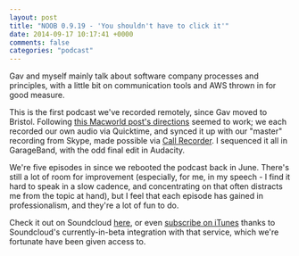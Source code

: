 ```yaml
---
layout: post
title: "NOOB 0.9.19 - 'You shouldn't have to click it'"
date: 2014-09-17 10:17:41 +0000
comments: false
categories: "podcast"
---
```


Gav and myself mainly talk about software company processes and principles, with a little bit on communication tools and AWS thrown in for good measure.

This is the first podcast we've recorded remotely, since Gav moved to Bristol. Following [this Macworld post's directions](http://www.macworld.com/article/2030512/how-we-produce-our-podcasts.html) seemed to work; we each recorded our own audio via Quicktime, and synced it up with our "master" recording from Skype, made possible via [Call Recorder](http://ecamm.com/mac/callrecorder/). I sequenced it all in GarageBand, with the odd final edit in Audacity.

We're five episodes in since we rebooted the podcast back in June. There's still a lot of room for improvement (especially, for me, in my speech - I find it hard to speak in a slow cadence, and concentrating on that often distracts me from the topic at hand), but I feel that each episode has gained in professionalism, and they're a lot of fun to do.

Check it out on Soundcloud [here](https://soundcloud.com/never-out-of-beta/you-shouldnt-have-to-click-it), or even [subscribe on iTunes](https://itunes.apple.com/gb/podcast/never-out-of-beta/id908946657?mt=2) thanks to Soundcloud's currently-in-beta integration with that service, which we're fortunate have been given access to.


